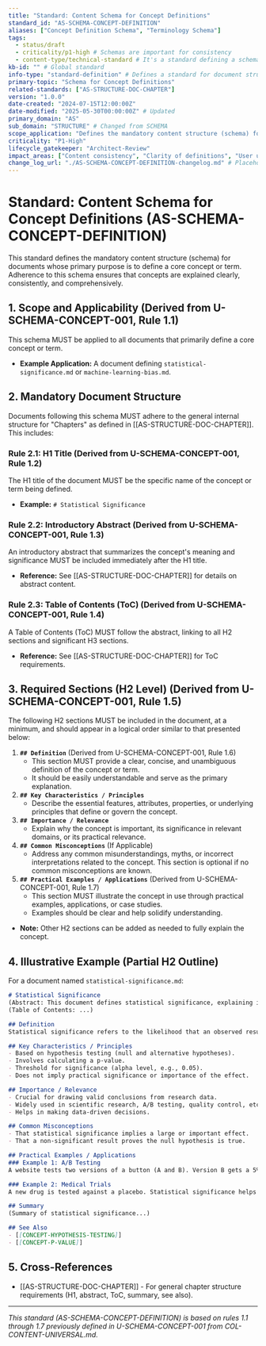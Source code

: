 ```yaml
---
title: "Standard: Content Schema for Concept Definitions"
standard_id: "AS-SCHEMA-CONCEPT-DEFINITION"
aliases: ["Concept Definition Schema", "Terminology Schema"]
tags:
  - status/draft
  - criticality/p1-high # Schemas are important for consistency
  - content-type/technical-standard # It's a standard defining a schema
kb-id: "" # Global standard
info-type: "standard-definition" # Defines a standard for document structure
primary-topic: "Schema for Concept Definitions"
related-standards: ["AS-STRUCTURE-DOC-CHAPTER"]
version: "1.0.0"
date-created: "2024-07-15T12:00:00Z"
date-modified: "2025-05-30T00:00:00Z" # Updated
primary_domain: "AS"
sub_domain: "STRUCTURE" # Changed from SCHEMA
scope_application: "Defines the mandatory content structure (schema) for documents that primarily define a core concept or term."
criticality: "P1-High"
lifecycle_gatekeeper: "Architect-Review"
impact_areas: ["Content consistency", "Clarity of definitions", "User understanding of terminology", "Knowledge base coherence"]
change_log_url: "./AS-SCHEMA-CONCEPT-DEFINITION-changelog.md" # Placeholder
---
```


# Standard: Content Schema for Concept Definitions (AS-SCHEMA-CONCEPT-DEFINITION)

This standard defines the mandatory content structure (schema) for documents whose primary purpose is to define a core concept or term. Adherence to this schema ensures that concepts are explained clearly, consistently, and comprehensively.

## 1. Scope and Applicability (Derived from U-SCHEMA-CONCEPT-001, Rule 1.1)

This schema MUST be applied to all documents that primarily define a core concept or term.
*   **Example Application:** A document defining `statistical-significance.md` or `machine-learning-bias.md`.

## 2. Mandatory Document Structure

Documents following this schema MUST adhere to the general internal structure for "Chapters" as defined in [[AS-STRUCTURE-DOC-CHAPTER]]. This includes:

### Rule 2.1: H1 Title (Derived from U-SCHEMA-CONCEPT-001, Rule 1.2)
The H1 title of the document MUST be the specific name of the concept or term being defined.
*   **Example:** `# Statistical Significance`

### Rule 2.2: Introductory Abstract (Derived from U-SCHEMA-CONCEPT-001, Rule 1.3)
An introductory abstract that summarizes the concept's meaning and significance MUST be included immediately after the H1 title.
*   **Reference:** See [[AS-STRUCTURE-DOC-CHAPTER]] for details on abstract content.

### Rule 2.3: Table of Contents (ToC) (Derived from U-SCHEMA-CONCEPT-001, Rule 1.4)
A Table of Contents (ToC) MUST follow the abstract, linking to all H2 sections and significant H3 sections.
*   **Reference:** See [[AS-STRUCTURE-DOC-CHAPTER]] for ToC requirements.

## 3. Required Sections (H2 Level) (Derived from U-SCHEMA-CONCEPT-001, Rule 1.5)

The following H2 sections MUST be included in the document, at a minimum, and should appear in a logical order similar to that presented below:

1.  **`## Definition`** (Derived from U-SCHEMA-CONCEPT-001, Rule 1.6)
    *   This section MUST provide a clear, concise, and unambiguous definition of the concept or term.
    *   It should be easily understandable and serve as the primary explanation.
2.  **`## Key Characteristics / Principles`**
    *   Describe the essential features, attributes, properties, or underlying principles that define or govern the concept.
3.  **`## Importance / Relevance`**
    *   Explain why the concept is important, its significance in relevant domains, or its practical relevance.
4.  **`## Common Misconceptions`** (If Applicable)
    *   Address any common misunderstandings, myths, or incorrect interpretations related to the concept. This section is optional if no common misconceptions are known.
5.  **`## Practical Examples / Applications`** (Derived from U-SCHEMA-CONCEPT-001, Rule 1.7)
    *   This section MUST illustrate the concept in use through practical examples, applications, or case studies.
    *   Examples should be clear and help solidify understanding.

*   **Note:** Other H2 sections can be added as needed to fully explain the concept.

## 4. Illustrative Example (Partial H2 Outline)

For a document named `statistical-significance.md`:
```markdown
# Statistical Significance
(Abstract: This document defines statistical significance, explaining its role in hypothesis testing...)
(Table of Contents: ...)

## Definition
Statistical significance refers to the likelihood that an observed result or relationship in a dataset is not due to random chance...

## Key Characteristics / Principles
- Based on hypothesis testing (null and alternative hypotheses).
- Involves calculating a p-value.
- Threshold for significance (alpha level, e.g., 0.05).
- Does not imply practical significance or importance of the effect.

## Importance / Relevance
- Crucial for drawing valid conclusions from research data.
- Widely used in scientific research, A/B testing, quality control, etc.
- Helps in making data-driven decisions.

## Common Misconceptions
- That statistical significance implies a large or important effect.
- That a non-significant result proves the null hypothesis is true.

## Practical Examples / Applications
### Example 1: A/B Testing
A website tests two versions of a button (A and B). Version B gets a 5% higher click-through rate. Statistical significance testing determines if this 5% difference is likely real or due to chance...

### Example 2: Medical Trials
A new drug is tested against a placebo. Statistical significance helps determine if the observed improvement in patients taking the drug is a real effect of the drug...

## Summary
(Summary of statistical significance...)

## See Also
- [[CONCEPT-HYPOTHESIS-TESTING]]
- [[CONCEPT-P-VALUE]]
```

## 5. Cross-References
- [[AS-STRUCTURE-DOC-CHAPTER]] - For general chapter structure requirements (H1, abstract, ToC, summary, see also).

---
*This standard (AS-SCHEMA-CONCEPT-DEFINITION) is based on rules 1.1 through 1.7 previously defined in U-SCHEMA-CONCEPT-001 from COL-CONTENT-UNIVERSAL.md.*
```
